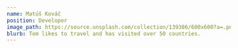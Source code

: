 ```yaml
---
name: Matúš Kováč
position: Developer
image_path: https://source.unsplash.com/collection/139386/600x600?a=.png
blurb: Tom likes to travel and has visited over 50 countries.
---
```

